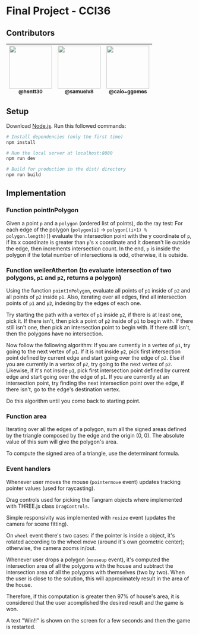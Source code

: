 # Final Project - CCI36

## Contributors

| [<img src="https://avatars.githubusercontent.com/u/47227182?v=4" width="115"><br><sub>@hentt30</sub>](https://github.com/hentt30) | [<img src="https://avatars.githubusercontent.com/u/78799492?v=4" width="115"><br><sub>@samuelv8</sub>](https://github.com/samuelv8) | [<img src="https://avatars.githubusercontent.com/u/54087165?v=4" width="115"><br><sub>@caio-ggomes</sub>](https://github.com/caio-ggomes) |
|:-:|:-:|:-:|

## Setup
Download [Node.js](https://nodejs.org/en/download/).
Run this followed commands:

``` bash
# Install dependencies (only the first time)
npm install

# Run the local server at localhost:8080
npm run dev

# Build for production in the dist/ directory
npm run build
```

## Implementation

### Function pointInPolygon

Given a point `p` and a `polygon` (ordered list of points), do the ray test:
For each edge of the polygon (`polygon[i]` -> `polygon[(i+1) % polygon.length)]`) evaluate the intersection point with the y coordinate of `p`, if its x coordinate is greater than `p`'s x coordinate and it doensn't lie outside the edge, then increments intersection count. In the end, `p` is inside the polygon if the total number of intersections is odd, otherwise, it is outside. 

### Function weilerAtherton (to evaluate intersection of two polygons, `p1` and `p2`, returns a polygon)

Using the function `pointInPolygon`, evaluate all points of `p1` inside of `p2` and all points of `p2` inside `p1`. Also, iterating over all edges, find all intersection points of `p1` and `p2`, indexing by the edges of each one. 

Try starting the path with a vertex of `p1` inside `p2`, if there is at least one, pick it. If there isn't, then pick a point of `p2` inside of `p1` to begin with. If there still isn't one, then pick an intersection point to begin with. If there still isn't, then the polygons have no intersection.

Now follow the following algorithm: If you are currently in a vertex of `p1`, try going to the next vertex of `p1`. If it is not inside `p2`, pick first intersection point defined by current edge and start going over the edge of `p2`. Else if you are currently in a vertex of `p2`, try going to the next vertex of `p2`. Likewise, if it's not inside `p1`, pick first intersection point defined by current edge and start going over the edge of `p1`. If you are currently at an intersection point, try finding the next intersection point over the edge, if there isn't, go to the edge's destination vertex. 

Do this algorithm until you come back to starting point.

### Function area

Iterating over all the edges of a polygon, sum all the signed areas defined by the triangle composed by the edge and the origin (0, 0). The absolute value of this sum will give the polygon's area.

To compute the signed area of a triangle, use the determinant formula.

### Event handlers

Whenever user moves the mouse (`pointermove` event) updates tracking pointer values (used for raycasting). 

Drag controls used for picking the Tangram objects where implemented with THREE.js class `DragControls`. 

Simple responsivity was implemented with `resize` event (updates the camera for scene fitting). 

On `wheel` event there's two cases: if the pointer is inside a object, it's rotated according to the wheel move (around it's own geometric center); otherwise, the camera zooms in/out.

Whenever user drops a polygon (`mouseup` event), it's computed the intersection area of all the polygons with the house and subtract the intersection area of all the polygons with themselves (two by two). When the user is close to the solution, this will approximately result in the area of the house.

Therefore, if this computation is greater then 97% of house's area, it is considered that the user acomplished the desired result and the game is won.

A text "Win!!" is shown on the screen for a few seconds and then the game is restarted.
